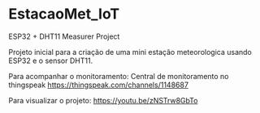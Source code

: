 # EstacaoMet_IoT

ESP32 + DHT11 Measurer Project

Projeto inicial para a criação de uma mini estação meteorologica usando ESP32 e o sensor DHT11. 

Para acompanhar o monitoramento: Central de monitoramento no thingspeak https://thingspeak.com/channels/1148687

Para visualizar o projeto: https://youtu.be/zNSTrw8GbTo
